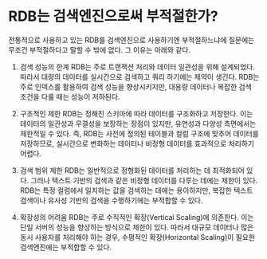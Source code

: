 # RDB는 검색엔진으로써 부적절한가?

전통적으로 사용하고 있는 RDB를 검색엔진으로 사용하기엔 부적절하느냐에 질문에는 무조건 부적절하다고 말할 수 밖에 없다.
그 이유는 아래와 같다.

1. 검색 성능의 한계
RDB는 주로 트랜잭션 처리와 데이터 일관성을 위해 설계되었다. 따라서 대량의 데이터를 실시간으로 검색하고 쿼리 하기에는 제약이 생긴다. RDB는 주로 인덱스를 활용하여 검색 성능을 향상시키지만, 대용량 데이터나 복잡한 검색 조건을 다룰 때는 성능이 저하된다.

2. 구조적인 제한
RDB는 정해진 스키마에 따라 데이터를 구조화하고 저장한다. 이는 데이터의 일관성과 무결성을 보장하는 장점이 있지만, 유연성과 다양성 측면에서는 제한적일 수 있다.
즉, RDB는 사전에 정의된 테이블과 컬럼 구조에 맞추어 데이터를 저장하므로, 실시간으로 변화하는 데이터나 비정형 데이터를 효과적으로 처리하기 어렵다.

3. 검색 범위 제한
RDB는 일반적으로 정형화된 데이터를 처리하는 데 최적화되어 있다. 그러나 텍스트 기반의 검색과 같은 비정형 데이터를 다루는 데에는 제한이 있다. RDB는 특정 컬럼에서 일치하는 값을 검색하는 데에는 용이하지만, 복잡한 텍스트 검색이나 유사성 기반의 검색을 수행하기에는 부적합할 수 있다.


4. 확장성의 어려움
RDB는 주로 수직적인 확장(Vertical Scaling)에 의존한다. 이는 단일 서버의 성능을 향상하는 방식으로 제한이 있다. 따라서 대규모 데이터나 많은 동시 사용자를 처리해야 하는 경우, 수평적인 확장(Horizontal Scaling)이 필요한 검색엔진에는 부적합할 수 있다.
